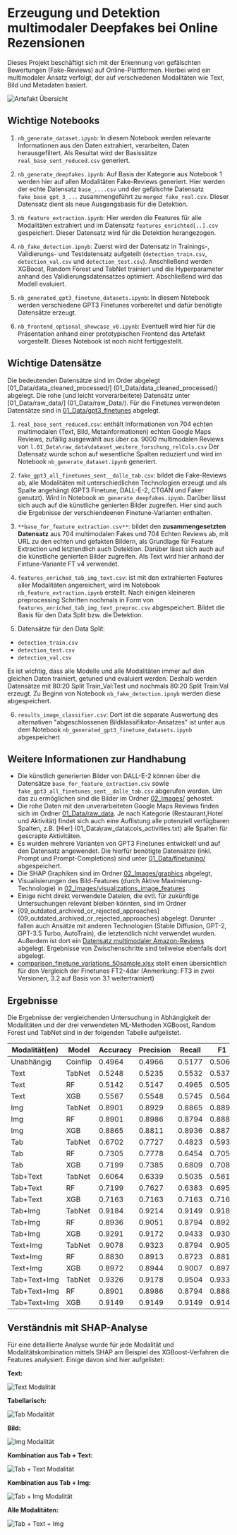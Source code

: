 # Erzeugung und Detektion multimodaler Deepfakes bei Online Rezensionen

Dieses Projekt beschäftigt sich mit der Erkennung von gefälschten Bewertungen (Fake-Reviews) auf Online-Plattformen. Hierbei wird ein multimodaler Ansatz verfolgt, der auf verschiedenen Modalitäten wie Text, Bild und Metadaten basiert.

![Artefakt Übersicht](02_Images/graphics/artefact_uebersicht_v4.jpg)


## Wichtige Notebooks

1. `nb_generate_dataset.ipynb`: In diesem Notebook werden relevante Informationen aus den Daten extrahiert, verarbeiten, Daten herausgefiltert. Als Resultat wird der  Basissätze `real_base_sent_reduced.csv` generiert. 

2. `nb_generate_deepfakes.ipynb`: Auf Basis der Kategorie aus Notebook 1 werden hier auf allen Modalitäten Fake-Reviews generiert. Hier werden der echte Datensatz `base_....csv` und der gefälschte Datensatz `fake_base_gpt_3_...` zusammengeführt zu `merged_fake_real.csv`. Dieser Datensatz dient als neue Ausgangsbasis für die Detektion.

3. `nb_feature_extraction.ipynb`: Hier werden die Features für alle Modalitäten extrahiert und im Datensatz `features_enrichted[..].csv` gespeichert. Dieser Datensatz wird für die Detektion herangezogen.

4. `nb_fake_detection.ipnyb`: Zuerst wird der Datensatz in Trainings-, Validierungs- und Testdatensatz aufgeteilt (`detection_train.csv`, `detection_val.csv` und `detection_test.csv`). Anschließend werden XGBoost, Random Forest und TabNet trainiert und die Hyperparameter anhand des Validierungsdatensatzes optimiert. Abschließend wird das Modell evaluiert.

5. `nb_generated_gpt3_finetune_datasets.ipynb`: In diesem Notebook werden verschiedene GPT3 Finetunes vorbereitet und dafür benötigte Datensätze erzeugt.

6. `nb_frontend_optional_showcase_v0.ipynb`: Eventuell wird hier für die Präsentation anhand einer prototypischen Frontend das Artefakt vorgestellt. Dieses Notebook ist noch nicht fertiggestellt.


## Wichtige Datensätze  

Die bedeutenden Datensätze sind im Order abgelegt [01_Data/data_cleaned_processed/] (01_Data/data_cleaned_processed/) abgelegt. Die rohe (und leicht vorverarbeitete) Datensätz unter [01_Data/raw_data/] (01_Data/raw_Data/). Für die Finetunes verwendeten Datensätze sind in [01_Data/gpt3_finetunes](01_Data/gpt3_finetunes/) abgelegt. 

1.  `real_base_sent_reduced.csv`: enthält Informationen von 704 echten multimodalen (Text, Bild, Metainformationen) echten Google Maps Reviews, zufällig ausgewählt aus über ca. 9000 multimodalen Reviews von  `l.01_Data\raw_data\dataset_weitere_forschung_relCols.csv` Der Datensatz wurde schon auf wesentliche Spalten reduziert und wird im Notebook `nb_generate_dataset.ipynb` generiert.

2. `fake_gpt3_all_finetunes_sent__dalle_tab.csv`: bildet die Fake-Reviews ab, alle Modalitäten mit unterschiedlichen Technologien erzeugt und als Spalte angehängt (GPT3 Finetune, DALL-E-2, CTGAN und Faker genutzt). Wird in  Notebook  `nb_generate_deepfakes.ipynb`. Darüber lässt sich auch auf die künstliche genierten Bilder zugreifen. Hier sind auch die Ergebnisse der verschiendeenen Finetune-Varianten enthalten. 

3.  `**base_for_feature_extraction.csv**`: bildet den **zusammengesetzten Datensatz** aus 704 multimodalen Fakes und 704 Echten Reviews ab, mit URL zu den echten und gefakten Bildern, als Grundlage für Feature Extraction und letztendlich auch Detektion. Darüber lässt sich auch auf die künstliche genierten Bilder zugreifen. Als Text wird hier anhand der Fintune-Variante FT v4 verwendet. 

4. `features_enriched_tab_img_text.csv`: ist mit den extrahierten Features aller Modalitäten angereichert, wird im Notebook `nb_feature_extraction.ipynb` erstellt. Nach einigen kleineren preprocessing Schritten nochmals in Form von `features_enriched_tab_img_text_preproc.csv` abgespeichert. Bildet die Basis für den Data Split bzw. die Detektion. 

5. Datensätze für den Data Split:
- `detection_train.csv`
- `detection_test.csv`
- `detection_val.csv`

Es ist wichtig, dass alle Modelle und alle Modalitäten immer auf den gleichen Daten trainiert, getuned und evaluiert werden. Deshalb werden Datensätze mit 80:20 Split Train_Val:Test und nochmals 80:20 Split Train:Val erzeugt. Zu Beginn von Notebook `nb_fake_detection.ipnyb` werden diese abgespeichert.

6.  `results_image_classifier.csv`: Dort ist die separate Auswertung des alternativen "abgeschlossenen Bildklassifikator-Ansatzes" ist unter aus dem Notebook `nb_generated_gpt3_finetune_datasets.ipynb` abgespeichert

## Weitere Informationen zur Handhabung

- Die künstlich generierten Bilder von DALL-E-2 können über die Datensätze `base_for_feature_extraction.csv` sowie `fake_gpt3_all_finetunes_sent__dalle_tab.csv` abgerufen werden. Um das zu ermöglichen sind die Bilder im Ordner [02_Images/](02_Images/) gehostet. 
- Die rohe Daten mit den unverarbeiteten Google Maps Reviews finden sich im Ordner [01_Data/raw_data](01_Data/raw_data/). Je nach Kategorie (Restaurant,Hotel und  Aktivität) findet sich auch eine Auflistung alle potenziell verfügbaren Spalten, z.B. [Hier] (01_Data\raw_data\cols_activities.txt) alle Spalten für gescrapte Aktivitäten. 
- Es wurden mehrere Varianten von GPT3 Finetunes entwickelt und auf den Datensatz angewendet. Die hierfür benötigte Datensätze (inkl. Prompt und Prompt-Completions) sind unter [01_Data/finetuning/](01_Data/finetuning/) abgespeichert.
- Die SHAP Graphiken sind im Ordner [02_Images/graphics](02_Images/graphics) abgelegt, 
- Visualisierungen des Bild-Features (durch Aktive Maximierung-Technologie) in [02_Images/visualizations_image_features](02_Images/visualizations_image_features) 
- Einige nicht direkt verwendete Dateien, die evtl. für zukünftige Untersuchungen relevant bleiben könnten, sind im Ordner
- [09_outdated_archived_or_rejected_approaches] (09_outdated_archived_or_rejected_approaches) abgelegt. Darunter fallen auch Ansätze mit anderen Technologien (Stable Diffusion, GPT-2, GPT-3.5 Turbo, AutoTrain), die letztendlich nicht verwendet wurden. Außerdem ist dort ein [Datensatz multimodaler Amazon-Reviews](09_outdated_archived_or_rejected_approaches\amazon\dataset_amazon_reviews_v1.csv) abgelegt. Ergebnisse von Zwischenschritte sind teilweise ebenfalls dort abgelegt.
- [comparison_finetune_variations_50sample.xlsx](01_Data\data_cleaned_processed\comparison_finetune_variations_50sample.xlsx) stellt einen übersichtlich für den Vergleich der Finetunes FT2-4dar (Anmerkung: FT3 in zwei Versionen, 3.2 auf Basis von 3.1 weitertrainiert)
  

## Ergebnisse

Die Ergebnisse der vergleichenden Untersuchung in Abhängigkeit der Modalitäten und der drei verwendeten ML-Methoden XGBoost, Random Forest und TabNet sind in der folgenden Tabelle aufgelistet. 


| Modalität(en)      | Model    | Accuracy | Precision | Recall | F1     | AUC    |
|--------------------|----------|----------|-----------|--------|--------|--------|
| Unabhängig       | Coinflip | 0.4964   | 0.4966    | 0.5177 | 0.5069 | 0.4964   |
| Text               | TabNet   | 0.5248   | 0.5235    | 0.5532 | 0.5379 | 0.5248 |
| Text               | RF       | 0.5142   | 0.5147    | 0.4965 | 0.5054 | 0.5142 |
| Text               | XGB      | 0.5567   | 0.5548    | 0.5745 | 0.5645 | 0.5567 |
| Img                | TabNet   | 0.8901   | 0.8929    | 0.8865 | 0.8897 | 0.8901 |
| Img                | RF       | 0.8901   | 0.8986    | 0.8794 | 0.8889 | 0.8901 |
| Img                | XGB      | 0.8865   | 0.8811    | 0.8936 | 0.8873 | 0.8865 |
| Tab                | TabNet   | 0.6702   | 0.7727    | 0.4823 | 0.5939 | 0.6702 |
| Tab                | RF       | 0.7305   | 0.7778    | 0.6454 | 0.7054 | 0.7305 |
| Tab                | XGB      | 0.7199   | 0.7385    | 0.6809 | 0.7085 | 0.7199 |
| Tab+Text           | TabNet   | 0.6064   | 0.6339    | 0.5035 | 0.5613 | 0.6064 |
| Tab+Text           | RF       | 0.7199   | 0.7627    | 0.6383 | 0.6950 | 0.7199 |
| Tab+Text           | XGB      | 0.7163   | 0.7163    | 0.7163 | 0.7163 | 0.7163 |
| Tab+Img            | TabNet   | 0.9184   | 0.9214    | 0.9149 | 0.9181 | 0.9184 |
| Tab+Img            | RF       | 0.8936   | 0.9051    | 0.8794 | 0.8921 | 0.8936 |
| Tab+Img            | XGB      | 0.9291   | 0.9172    | 0.9433 | 0.9301 | 0.9291 |
| Text+Img | TabNet | 0.9078 | 0.9323 | 0.8794 | 0.9051 | 0.9078 |
| Text+Img | RF | 0.8830 | 0.8913 | 0.8723 | 0.8817 | 0.8830 |
| Text+Img | XGB | 0.8972 | 0.8944 | 0.9007 | 0.8975 | 0.8972 |
|Tab+Text+Img | TabNet | 0.9326 | 0.9178 | 0.9504 | 0.9338 | 0.9326 |
| Tab+Text+Img | RF | 0.8901 | 0.8986 | 0.8794 | 0.8889 | 0.8901 |
| Tab+Text+Img | XGB | 0.9149 | 0.9149 | 0.9149 | 0.9149 | 0.9149 |


## Verständnis mit SHAP-Analyse

Für eine detaillierte Analyse wurde für jede Modalität und Modalitätskombination mittels SHAP am Beispiel des XGBoost-Verfahren die Features analysiert. Einige davon sind hier aufgelistet: 


**Text:**

![Text Modalität](02_Images/graphics/shap_xgb_text.png)

**Tabellarisch:** 

![Tab Modalität](02_Images/graphics/shap_xgb_tab.png)

**Bild:**

![Img Modalität](02_Images/graphics/shap_xgb_img0_10.png)

**Kombination aus Tab + Text:**

![Tab + Text  Modalität](02_Images/graphics/shap_xgb_tab_text.png)

**Kombination aus Tab + Img:**

![Tab + Img Modalität](02_Images/graphics/shap_xgb_tab_img0.png)


**Alle Modalitäten:**

![Tab + Text + Img ](02_Images/graphics/shap_xgb_tab_text_img0.png)

